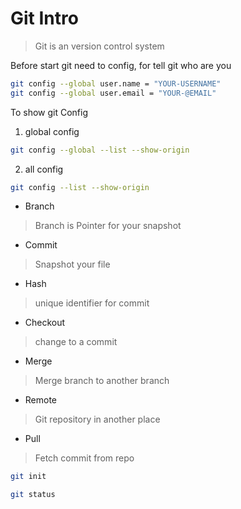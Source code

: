 # Git Intro
> Git is an version control system

Before start git need to config, for tell git who are you

```sh
git config --global user.name = "YOUR-USERNAME"
git config --global user.email = "YOUR-@EMAIL"
```

To show git Config
  1. global config
```sh
git config --global --list --show-origin
```
  2. all config
```sh
git config --list --show-origin
```

- Branch
> Branch is Pointer for your snapshot

- Commit
> Snapshot your file

- Hash
> unique identifier for commit 

- Checkout
> change to a commit

- Merge
> Merge branch to another branch

- Remote
> Git repository in another place

- Pull
> Fetch commit from repo

```sh
git init
```

```sh
git status
```
